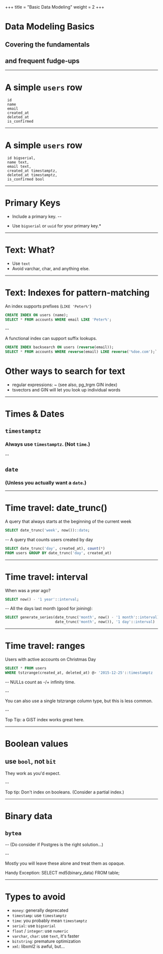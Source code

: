 +++
title = "Basic Data Modeling"
weight = 2
+++

# Data Modeling Basics
## Covering the fundamentals
## and frequent fudge-ups

---

# A simple `users` row

````
 id
 name
 email
 created_at
 deleted_at
 is_confirmed
````

---

# A simple `users` row

````
 id bigserial,
 name text,
 email text,
 created_at timestamptz,
 deleted_at timestamptz,
 is_confirmed bool
````

---
# Primary Keys

 * Include a primary key.
--

 * Use `bigserial` or `uuid` for your primary key.*

---
# Text: What?

 * Use `text`
 * Avoid varchar, char, and anything else.

---
# Text: Indexes for pattern-matching

An index supports prefixes (`LIKE 'Peter%'`)
````sql
CREATE INDEX ON users (name);
SELECT * FROM accounts WHERE email LIKE 'Peter%';
````

--

A functional index can support suffix lookups.
````sql
CREATE INDEX backsearch ON users (reverse(email));
SELECT * FROM accounts WHERE reverse(email) LIKE reverse('%doe.com');`
````

# Other ways to search for text

 * regular expressions: ~ (see also, pg_trgm GIN index)
 * tsvectors and GIN will let you look up individual words

---
# Times & Dates

## `timestamptz`
### Always use `timestamptz`. (Not `time`.)

--
## `date`
### (Unless you actually want a `date`.)

---
# Time travel: date_trunc()

A query that always starts at the beginning of the current week
````sql
SELECT date_trunc('week', now())::date;
````

--
A query that counts users created by day
````sql
SELECT date_trunc('day', created_at), count(*)
FROM users GROUP BY date_trunc('day', created_at)
````

---
# Time travel: interval

When was a year ago?
````sql
SELECT now() - '1 year'::interval;
````
--
All the days last month (good for joining):
````sql
SELECT generate_series(date_trunc('month', now() - '1 month'::interval),
                       date_trunc('month', now()), '1 day'::interval)
````

---
# Time travel: ranges

Users with active accounts on Christmas Day
````sql
SELECT * FROM users
WHERE tstzrange(created_at, deleted_at) @> '2015-12-25'::timestamptz
````
--
NULLs count as -/+ infinity time.

--

You can also use a single tstzrange column type, but this is less common.

--

Top Tip: a GiST index works great here.

---
# Boolean values

## use `bool`, not `bit`

They work as you'd expect.

--

Top tip: Don't index on booleans. (Consider a partial index.)

---
# Binary data

## `bytea` 

--
(Do consider if Postgres is the right solution...)

--

Mostly you will leave these alone and treat them as opaque.


Handy Exception: SELECT md5(binary_data) FROM table;

---
# Types to avoid

 * `money`: generally deprecated
 * `timestamp`: use `timestamptz`
 * `time`: you probably mean `timestamptz`
 * `serial`: use `bigserial`
 * `float` / `integer`: use `numeric`
 * `varchar`, `char`: use `text`, it's faster
 * `bitstring`: premature optimization
 * `xml`: libxml2 is awful, but...

